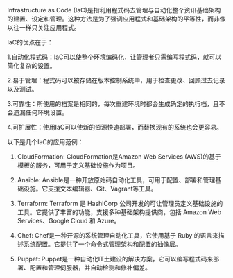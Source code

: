 

Infrastructure as Code (IaC)是指利用程式码去管理与自动化整个资讯基础架构的建置、设定和管理。这种方法是为了强调应用程式和基础架构的平等性，而非像以往一样只关注应用程式。

IaC的优点在于：

1.自动化程式码：IaC可以使整个环境编码化，让管理者只需编写程式码，就可以简化复杂的设置。

2.易于管理：程式码可以被存储在版本控制系统中，用于检查更改、回顾过去记录以及测试。

3.可靠性：所使用的档案是相同的，每次重建环境时都会生成确定的执行档，且不会遗漏任何环境设置。

4.可扩展性：使用IaC可以使新的资源快速部署，而替换现有的系统也会更容易。

以下是几个IaC的应用范例：

1. CloudFormation: CloudFormation是Amazon Web Services (AWS)的基于模板的服务，可用于定义基础设施作为项目。

2. Ansible: Ansible是一种开放原始码自动化工具，可用于配置、部署和管理基础设施。它支援文本编辑器、Git、Vagrant等工具。

3. Terraform: Terraform 是 HashiCorp 公司开发的可让管理员定义基础设施的工具。它提供了丰富的功能，支援多种基础架构提供商，包括 Amazon Web Services、Google Cloud 和 Azure。

4. Chef: Chef是一种开源的系统管理自动化工具，它使用基于 Ruby 的语言来描述系统配置。它提供了一个命令式管理架构和配置的抽像层。

5. Puppet: Puppet是一种自动化IT土建设的解决方案，它可以编写程式码来部署、配置和管理伺服器，并自动检测和修补偏差。
